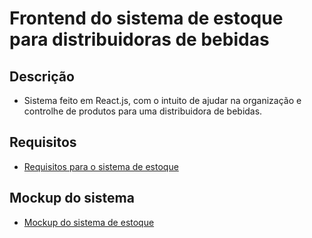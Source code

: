 # Frontend do sistema de estoque para distribuidoras de bebidas

## Descrição
-  Sistema feito em React.js, com o intuito de ajudar na organização e controlhe de produtos para uma distribuidora de bebidas.

## Requisitos
-  [Requisitos para o sistema de estoque](https://docs.google.com/document/d/1QP8O4ggnyNbrkw-qVRurbNVyb3KTHI5AsPtOVHcw-XQ/edit?usp=sharing)

## Mockup do sistema
-  [Mockup do sistema de estoque](https://www.figma.com/file/mu7kQ1DxwEQVwH3xrYcljm/Untitled?node-id=0%3A1)

